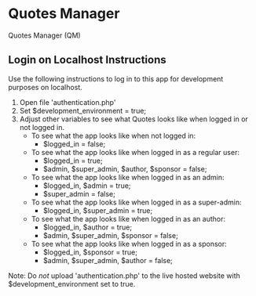 # Quotes Manager
Quotes Manager (QM)

## Login on Localhost Instructions

Use the following instructions to log in to this app for development purposes on localhost.
1. Open file 'authentication.php'
2. Set $development_environment = true;
3. Adjust other variables to see what Quotes looks like when logged in or not logged in.
   - To see what the app looks like when not logged in:
     - $logged_in = false;
   - To see what the app looks like when logged in as a regular user:
     - $logged_in = true;
     - $admin, $super_admin, $author, $sponsor = false;
   - To see what the app looks like when logged in as an admin:
     - $logged_in, $admin = true;
     - $super_admin = false;
   - To see what the app looks like when logged in as a super-admin:
     - $logged_in, $super_admin = true;
   - To see what the app looks like when logged in as an author:
     - $logged_in, $author = true;
     - $admin, $super_admin, $sponsor = false;
   - To see what the app looks like when logged in as a sponsor:
     - $logged_in, $sponsor = true;
     - $admin, $super_admin, $author = false;

Note: Do _not_ upload 'authentication.php' to the live hosted website with $development_environment set to true.